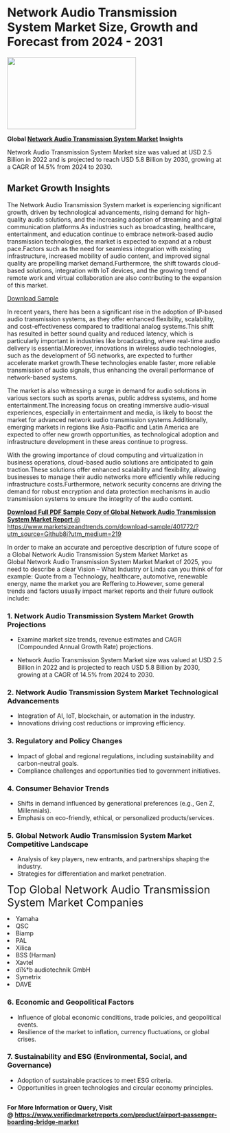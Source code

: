 <H1>Network Audio Transmission System Market Size, Growth and Forecast from 2024 - 2031</H1><img class="aligncenter size-medium wp-image-584254" src="https://thirdeyenews.in/wp-content/uploads/2024/09/Global-Market-Research-300x168.jpeg" alt="" width="300" height="168" /><p><strong>Global&nbsp;<a href="https://www.marketsizeandtrends.com/download-sample/401772/?utm_source=Github8j?utm_medium=219">Network Audio Transmission System Market</a> Insights</strong></p><p>Network Audio Transmission System Market size was valued at USD 2.5 Billion in 2022 and is projected to reach USD 5.8 Billion by 2030, growing at a CAGR of 14.5% from 2024 to 2030.</p><p><h2>Market Growth Insights</h2> <p>The Network Audio Transmission System market is experiencing significant growth, driven by technological advancements, rising demand for high-quality audio solutions, and the increasing adoption of streaming and digital communication platforms.As industries such as broadcasting, healthcare, entertainment, and education continue to embrace network-based audio transmission technologies, the market is expected to expand at a robust pace.Factors such as the need for seamless integration with existing infrastructure, increased mobility of audio content, and improved signal quality are propelling market demand.Furthermore, the shift towards cloud-based solutions, integration with IoT devices, and the growing trend of remote work and virtual collaboration are also contributing to the expansion of this market.</p> <p><a href="#">Download Sample</a></p> <p>In recent years, there has been a significant rise in the adoption of IP-based audio transmission systems, as they offer enhanced flexibility, scalability, and cost-effectiveness compared to traditional analog systems.This shift has resulted in better sound quality and reduced latency, which is particularly important in industries like broadcasting, where real-time audio delivery is essential.Moreover, innovations in wireless audio technologies, such as the development of 5G networks, are expected to further accelerate market growth.These technologies enable faster, more reliable transmission of audio signals, thus enhancing the overall performance of network-based systems.</p> <p>The market is also witnessing a surge in demand for audio solutions in various sectors such as sports arenas, public address systems, and home entertainment.The increasing focus on creating immersive audio-visual experiences, especially in entertainment and media, is likely to boost the market for advanced network audio transmission systems.Additionally, emerging markets in regions like Asia-Pacific and Latin America are expected to offer new growth opportunities, as technological adoption and infrastructure development in these areas continue to progress.</p> <p>With the growing importance of cloud computing and virtualization in business operations, cloud-based audio solutions are anticipated to gain traction.These solutions offer enhanced scalability and flexibility, allowing businesses to manage their audio networks more efficiently while reducing infrastructure costs.Furthermore, network security concerns are driving the demand for robust encryption and data protection mechanisms in audio transmission systems to ensure the integrity of the audio content.</p> <p><a href="#"></p><p><span class=""><strong>Download Full PDF Sample Copy of Global Network Audio Transmission System Market Report</strong> @ <a href="https://www.marketsizeandtrends.com/download-sample/401772/?utm_source=Github8j?utm_medium=219" target="_blank">https://www.marketsizeandtrends.com/download-sample/401772/?utm_source=Github8j?utm_medium=219</a></span></p><p>In order to make an accurate and perceptive description of future scope of a Global&nbsp;Network Audio Transmission System Market Market as Global&nbsp;Network Audio Transmission System Market Market of 2025, you need to describe a clear Vision &ndash; What Industry or Linda can you think of for example: Quote from a Technology, healthcare, automotive, renewable energy, name the market you are Reffering to.However, some general trends and factors usually impact market reports and their future outlook include:</p><h3>1.&nbsp;<strong>Network Audio Transmission System Market Growth Projections</strong></h3><ul><li>Examine market size trends, revenue estimates and CAGR (Compounded Annual Growth Rate) projections.</li><li><p>Network Audio Transmission System Market size was valued at USD 2.5 Billion in 2022 and is projected to reach USD 5.8 Billion by 2030, growing at a CAGR of 14.5% from 2024 to 2030.</p></li></ul><h3>2.&nbsp;<strong>Network Audio Transmission System Market Technological Advancements</strong></h3><ul><li>Integration of AI, IoT, blockchain, or automation in the industry.</li><li>Innovations driving cost reductions or improving efficiency.</li></ul><h3>3.&nbsp;<strong>Regulatory and Policy Changes</strong></h3><ul><li>Impact of global and regional regulations, including sustainability and carbon-neutral goals.</li><li>Compliance challenges and opportunities tied to government initiatives.</li></ul><h3>4.&nbsp;<strong>Consumer Behavior Trends</strong></h3><ul><li>Shifts in demand influenced by generational preferences (e.g., Gen Z, Millennials).</li><li>Emphasis on eco-friendly, ethical, or personalized products/services.</li></ul><h3>5.&nbsp;<strong>Global Network Audio Transmission System Market Competitive Landscape</strong></h3><ul><li>Analysis of key players, new entrants, and partnerships shaping the industry.</li><li>Strategies for differentiation and market penetration.</li></ul><p data-pm-slice="1 1 []"><span style="color: inherit; font-family: inherit; font-size: 25px;">Top Global Network Audio Transmission System Market Companies</span></p><div class="" data-test-id=""><p><li>Yamaha</li><li> QSC</li><li> Biamp</li><li> PAL</li><li> Xilica</li><li> BSS (Harman)</li><li> Xavtel</li><li> dï¼†b audiotechnik GmbH</li><li> Symetrix</li><li> DAVE</li></p></div><h3>6.&nbsp;<strong>Economic and Geopolitical Factors</strong></h3><ul><li>Influence of global economic conditions, trade policies, and geopolitical events.</li><li>Resilience of the market to inflation, currency fluctuations, or global crises.</li></ul><h3>7.&nbsp;<strong>Sustainability and ESG (Environmental, Social, and Governance)</strong></h3><ul><li>Adoption of sustainable practices to meet ESG criteria.</li><li>Opportunities in green technologies and circular economy principles.</li></ul><h2><strong style="font-size: 14px;">For More Information or Query, Visit @&nbsp;</strong><a style="background-color: #ffffff; font-size: 14px;" href="https://www.marketsizeandtrends.com/report/network-audio-transmission-system-market/" target="_blank">https://www.verifiedmarketreports.com/product/airport-passenger-boarding-bridge-market</a></h2>